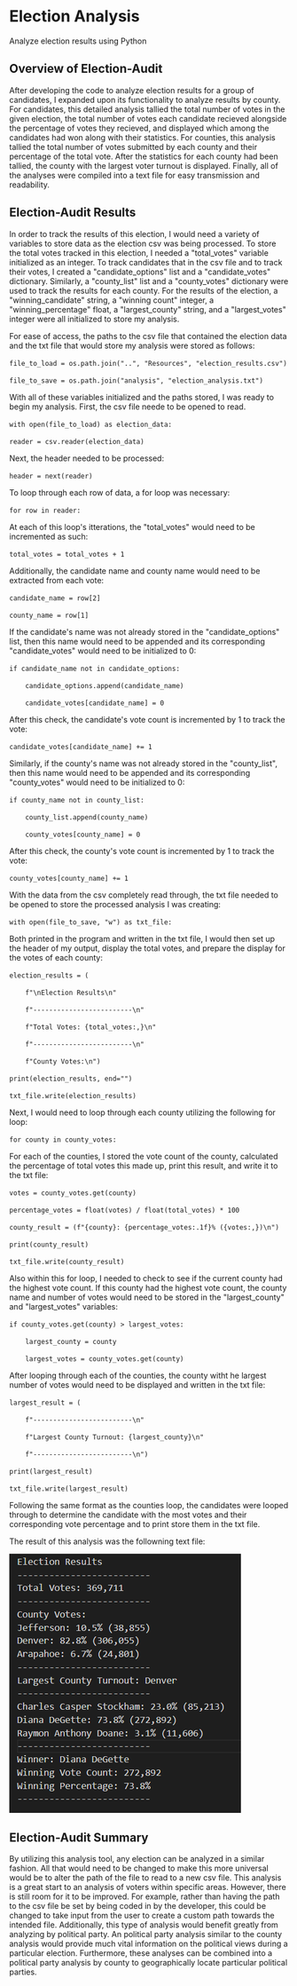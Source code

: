 # Election Analysis
Analyze election results using Python
## Overview of Election-Audit
After developing the code to analyze election results for a group of candidates, I expanded upon its functionality to analyze results by county. For candidates, this detailed analysis tallied the total number of votes in the given election, the total number of votes each candidate recieved alongside the percentage of votes they recieved, and displayed which among the candidates had won along with their statistics. For counties, this analysis tallied the total number of votes submitted by each county and their percentage of the total vote. After the statistics for each county had been tallied, the county with the largest voter turnout is displayed. Finally, all of the analyses were compiled into a text file for easy transmission and readability.
## Election-Audit Results
In order to track the results of this election, I would need a variety of variables to store data as the election csv was being processed. To store the total votes tracked in this election, I needed a "total_votes" variable initialized as an integer. To track candidates that in the csv file and to track their votes, I created a "candidate_options" list and a "candidate_votes" dictionary. Similarly, a "county_list" list and a "county_votes" dictionary were used to track the results for each county. For the results of the election, a "winning_candidate" string, a "winning count" integer, a "winning_percentage" float, a "largest_county" string, and a "largest_votes" integer were all initialized to store my analysis.

For ease of access, the paths to the csv file that contained the election data and the txt file that would store my analysis were stored as follows:

`file_to_load = os.path.join("..", "Resources", "election_results.csv")`

`file_to_save = os.path.join("analysis", "election_analysis.txt")`

With all of these variables initialized and the paths stored, I was ready to begin my analysis. First, the csv file neede to be opened to read.

`with open(file_to_load) as election_data:`

`reader = csv.reader(election_data)`

Next, the header needed to be processed:

`header = next(reader)`

To loop through each row of data, a for loop was necessary: 

`for row in reader:`

At each of this loop's itterations, the "total_votes" would need to be incremented as such:

`total_votes = total_votes + 1`

Additionally, the candidate name and county name would need to be extracted from each vote:

`candidate_name = row[2]`

`county_name = row[1]`

If the candidate's name was not already stored in the "candidate_options" list, then this name would need to be appended and its corresponding "candidate_votes" would need to be initialized to 0:

`if candidate_name not in candidate_options:`

`    candidate_options.append(candidate_name)`

`    candidate_votes[candidate_name] = 0`

After this check, the candidate's vote count is incremented by 1 to track the vote:

`candidate_votes[candidate_name] += 1`

Similarly, if the county's name was not already stored in the "county_list", then this name would need to be appended and its corresponding "county_votes" would need to be initialized to 0:

`if county_name not in county_list:`

`    county_list.append(county_name)`

`    county_votes[county_name] = 0`

After this check, the county's vote count is incremented by 1 to track the vote:

`county_votes[county_name] += 1`

With the data from the csv completely read through, the txt file needed to be opened to store the processed analysis I was creating:

`with open(file_to_save, "w") as txt_file:`

Both printed in the program and written in the txt file, I would then set up the header of my output, display the total votes, and prepare the display for the votes of each county:

`election_results = (`

`    f"\nElection Results\n"`

`    f"-------------------------\n"`

`    f"Total Votes: {total_votes:,}\n"`

`    f"-------------------------\n"`

`    f"County Votes:\n")`

`print(election_results, end="")`

`txt_file.write(election_results)`

Next, I would need to loop through each county utilizing the following for loop:

`for county in county_votes:`

For each of the counties, I stored the vote count of the county, calculated the percentage of total votes this made up, print this result, and write it to the txt file:

`votes = county_votes.get(county)`

`percentage_votes = float(votes) / float(total_votes) * 100`

`county_result = (f"{county}: {percentage_votes:.1f}% ({votes:,})\n")`

`print(county_result)`

`txt_file.write(county_result)`

Also within this for loop, I needed to check to see if the current county had the highest vote count. If this county had the highest vote count, the county name and number of votes would need to be stored in the "largest_county" and "largest_votes" variables:

`if county_votes.get(county) > largest_votes:`

`    largest_county = county`

`    largest_votes = county_votes.get(county)`

After looping through each of the counties, the county witht he largest number of votes would need to be displayed and written in the txt file:

`largest_result = (`

`    f"-------------------------\n"`

`    f"Largest County Turnout: {largest_county}\n"`

`    f"-------------------------\n")`

`print(largest_result)`

`txt_file.write(largest_result)`

Following the same format as the counties loop, the candidates were looped through to determine the candidate with the most votes and their corresponding vote percentage and to print store them in the txt file.

The result of this analysis was the followning text file:

![Election Results](https://github.com/waciciarelli/Election_Analysis/blob/main/challenge/Resources/Election%20Analysis%20Results.png?raw=true)

## Election-Audit Summary
By utilizing this analysis tool, any election can be analyzed in a similar fashion. All that would need to be changed to make this more universal would be to alter the path of the file to read to a new csv file. This analysis is a great start to an analysis of voters within specific areas. However, there is still room for it to be improved. For example, rather than having the path to the csv file be set by being coded in by the developer, this could be changed to take input from the user to create a custom path towards the intended file. Additionally, this type of analysis would benefit greatly from analyzing by political party. An political party analysis similar to the county analysis would provide much vital information on the political views during a particular election. Furthermore, these analyses can be combined into a political party analysis by county to geographically locate particular political parties.
